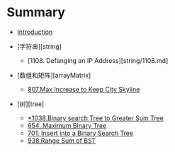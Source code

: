# Summary

* [Introduction](README.md)

* [字符串][string]
    
    * [1108. Defanging an IP Address][string/1108.md]
    
* [数组和矩阵][arrayMatrix]
    
    * [807.Max Increase to Keep City Skyline](arrayMatrix/807.md)
    
* [树][tree]

    * [*1038.Binary search Tree to Greater Sum Tree](tree/*1038.md)
    * [654. Maximum Binary Tree](tree/654.md)
    * [701. Insert into a Binary Search Tree](tree/701.md)
    * [938.Range Sum of BST](tree/938.md)

    

